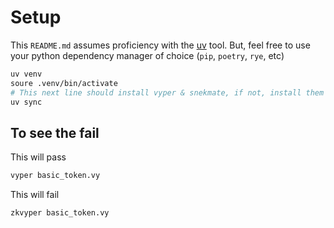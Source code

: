 # Setup

This `README.md` assumes proficiency with the [uv](https://docs.astral.sh/uv/) tool. But, feel free to use your python dependency manager of choice (`pip`, `poetry`, `rye`, etc)

```bash
uv venv
soure .venv/bin/activate
# This next line should install vyper & snekmate, if not, install them with `uv add vyper` and `uv add snekmate`
uv sync 
```

## To see the fail

This will pass

```bash 
vyper basic_token.vy
```

This will fail

```bash
zkvyper basic_token.vy
```